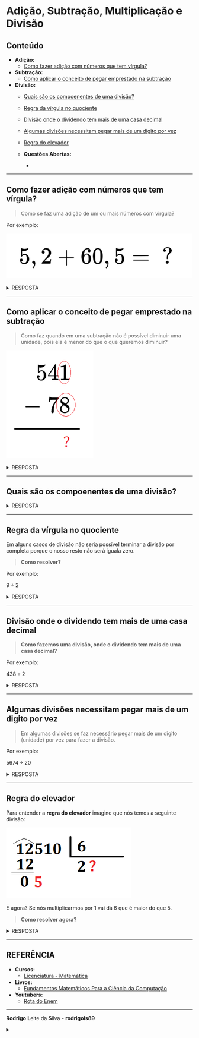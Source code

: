 # Adição, Subtração, Multiplicação e Divisão

## Conteúdo

 - **Adição:**
   - [Como fazer adição com números que tem vírgula?](#add-w-comma)
 - **Subtração:**
   - [Como aplicar o conceito de pegar emprestado na subtração](#sub-with-borrow)
 - **Divisão:**
   - [Quais são os compoenentes de uma divisão?](#div-components)
   - [Regra da vírgula no quociente](#comma-rule)
   - [Divisão onde o dividendo tem mais de uma casa decimal](#div-more-units-01)
   - [Algumas divisões necessitam pegar mais de um digito por vez](#div-more-units-2)
   - [Regra do elevador](#elevator-rule)




   - **Questões Abertas:**
     - [](#)
<!---
[WHITESPACE RULES]
- Same topic = "20" Whitespace character.
- Different topic = "200" Whitespace character.
--->






































































































<!--- ( Adição ) --->

---

<div id="add-w-comma"></div>

## Como fazer adição com números que tem vírgula?

> Como se faz uma adição de um ou mais números com virgula?

Por exemplo:

![img](images/add-w-comma-00.png)  

<details>

<summary>RESPOSTA</summary>

<br/>

![img](images/add-w-comma-01.jpeg)  

</details>






































































































<!--- ( Subtração ) --->

---

<div id="sub-with-borrow"></div>

## Como aplicar o conceito de pegar emprestado na subtração

> Como faz quando em uma subtração não é possível diminuir uma unidade, pois ela é menor do que o que queremos diminuir?

![img](images/sub-with-borrow-00.png)  
<!---
\begin{array}{r}
  541 \\
- \ 78 \\
\hline
\end{array}
--->

<details>

<summary>RESPOSTA</summary>

<br/>

![img](images/sub-with-borrow-01.jpeg)  

</details>






































































































<!--- ( Divisão ) --->

---

<div id="div-components"></div>

## Quais são os compoenentes de uma divisão?

<details>

<summary>RESPOSTA</summary>

<br/>

![img](images/div-components.png)  

</details>




















---

<div id="comma-rule"></div>

## Regra da vírgula no quociente

Em alguns casos de divisão não seria possível terminar a divisão por completa porque o nosso resto não será iguala zero.

> **Como resolver?**

Por exemplo:

$9 \div 2$

<details>

<summary>RESPOSTA</summary>

<br/>

![img](images/div-school.jpeg)  

</details>




















---

<div id="div-more-units-01"></div>

## Divisão onde o dividendo tem mais de uma casa decimal

> **Como fazemos uma divisão, onde o dividendo tem mais de uma casa decimal?**

Por exemplo:

$438 \div 2$

<details>

<summary>RESPOSTA</summary>

<br/>

![img](images/div-more-units-01.jpeg)

</details>




















---

<div id="div-more-units-2"></div>

## Algumas divisões necessitam pegar mais de um digito por vez

> Em algumas divisões se faz necessário pegar mais de um digito (unidade) por vez para fazer a divisão.

Por exemplo:

$5674 \div 20$

<details>

<summary>RESPOSTA</summary>

<br/>

![img](images/div-more-units-02.jpeg)  

</details>




















---

<div id="elevator-rule"></div>

## Regra do elevador

Para entender a **regra do elevador** imagine que nós temos a seguinte divisão:

![img](images/elevator-rule-00.png)  

E agora? Se nós multiplicarmos por 1 vai dá 6 que é maior do que 5.

> **Como resolver agora?**

<details>

<summary>RESPOSTA</summary>

<br/>

![img](images/elevator-rule-01.jpeg)  

</details>


































































<!--- ( REFERÊNCIA ) --->

---

<div id="ref"></div>

## REFERÊNCIA

 - **Cursos:**
   - [Licenciatura - Matemática](https://www.faculdadeunica.com.br/graduacao/ead/matematica-3080)
 - **Livros:**
   - [Fundamentos Matemáticos Para a Ciência da Computação](https://www.amazon.com.br/Fundamentos-Matem%C3%A1ticos-Para-Ci%C3%AAncia-Computa%C3%A7%C3%A3o/dp/8521614225)
 - **Youtubers:**
   - [Rota do Enem](https://www.youtube.com/@rotadoenemjp/videos)

---

**Rodrigo** **L**eite da **S**ilva - **rodrigols89**

<details>

<summary></summary>
RESPOSTA
<br/>

</details>